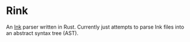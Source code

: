 # Rink

An [Ink] parser written in Rust. Currently just attempts to parse Ink files into an abstract syntax tree (AST).

[Ink]: https://github.com/inkle/ink
